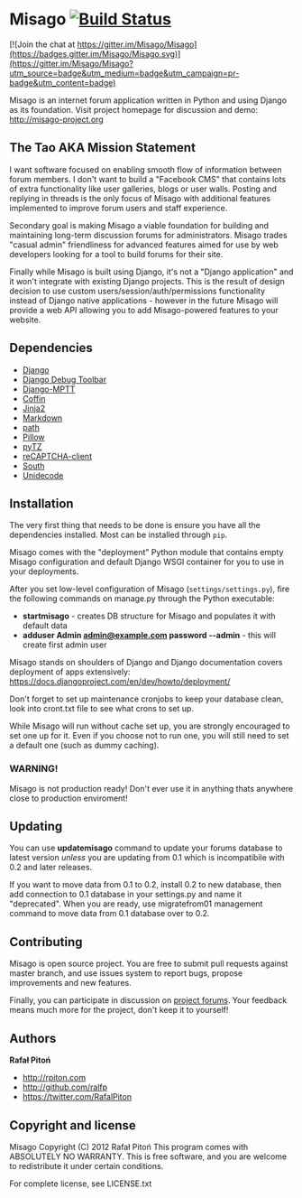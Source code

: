 # Misago [![Build Status](https://travis-ci.org/rafalp/Misago.png?branch=master)](https://travis-ci.org/rafalp/Misago)

[![Join the chat at https://gitter.im/Misago/Misago](https://badges.gitter.im/Misago/Misago.svg)](https://gitter.im/Misago/Misago?utm_source=badge&utm_medium=badge&utm_campaign=pr-badge&utm_content=badge)

Misago is an internet forum application written in Python and using Django as its foundation.
Visit project homepage for discussion and demo: <http://misago-project.org>

The Tao AKA Mission Statement
-----------------------------

I want software focused on enabling smooth flow of information between forum members. I don't want to build a "Facebook CMS" that contains lots of extra functionality like user galleries, blogs or user walls. Posting and replying in threads is the only focus of Misago with additional features implemented to improve forum users and staff experience.

Secondary goal is making Misago a viable foundation for building and maintaining long-term discussion forums for administrators. Misago trades "casual admin" friendliness for advanced features aimed for use by web developers looking for a tool to build forums for their site.

Finally while Misago is built using Django, it's not a "Django application" and it won't integrate with existing Django projects. This is the result of design decision to use custom users/session/auth/permissions functionality instead of Django native applications - however in the future Misago will provide a web API allowing you to add Misago-powered features to your website.


Dependencies
------------

* [Django](http://djangoproject.com)
* [Django Debug Toolbar](https://github.com/django-debug-toolbar/django-debug-toolbar)
* [Django-MPTT](https://github.com/django-mptt/django-mptt)
* [Coffin](https://github.com/coffin/coffin)
* [Jinja2](https://github.com/mitsuhiko/jinja2)
* [Markdown](http://pypi.python.org/pypi/Markdown)
* [path](http://pypi.python.org/pypi/path.py)
* [Pillow](http://pypi.python.org/pypi/Pillow/)
* [pyTZ](http://pypi.python.org/pypi/pytz/2012h)
* [reCAPTCHA-client](http://pypi.python.org/pypi/recaptcha-client)
* [South](http://south.aeracode.org)
* [Unidecode](http://pypi.python.org/pypi/Unidecode)


Installation
------------

The very first thing that needs to be done is ensure you have all the dependencies installed. Most can be installed through `pip`.

Misago comes with the "deployment" Python module that contains empty Misago configuration and default Django WSGI container for you to use in your deployments.

After you set low-level configuration of Misago (`settings/settings.py`), fire the following commands on manage.py through the Python executable:

* __startmisago__ - creates DB structure for Misago and populates it with default data
* __adduser Admin admin@example.com password --admin__ - this will create first admin user

Misago stands on shoulders of Django and Django documentation covers deployment of apps extensively:
https://docs.djangoproject.com/en/dev/howto/deployment/

Don't forget to set up maintenance cronjobs to keep your database clean, look into cront.txt file to see what crons to set up.

While Misago will run without cache set up, you are strongly encouraged to set one up for it. Even if you choose not to run one, you will still need to set a default one (such as dummy caching).

### WARNING!

Misago is not production ready! Don't ever use it in anything thats anywhere close to production enviroment!


Updating
--------

You can use **updatemisago** command to update your forums database to latest version *unless* you are updating from 0.1 which is incompatibile with 0.2 and later releases.

If you want to move data from 0.1 to 0.2, install 0.2 to new database, then add connection to 0.1 database in your settings.py and name it "deprecated". When you are ready, use migratefrom01 management command to move data from 0.1 database over to 0.2.


Contributing
------------

Misago is open source project. You are free to submit pull requests against master branch, and use issues system to report bugs, propose improvements and new features.

Finally, you can participate in discussion on [project forums](http://misago-project.org). Your feedback means much more for the project, don't keep it to yourself!


Authors
-------

**Rafał Pitoń**

+ http://rpiton.com
+ http://github.com/ralfp
+ https://twitter.com/RafalPiton


Copyright and license
---------------------

Misago  Copyright (C) 2012  Rafał Pitoń
This program comes with ABSOLUTELY NO WARRANTY.
This is free software, and you are welcome to redistribute it
under certain conditions.

For complete license, see LICENSE.txt